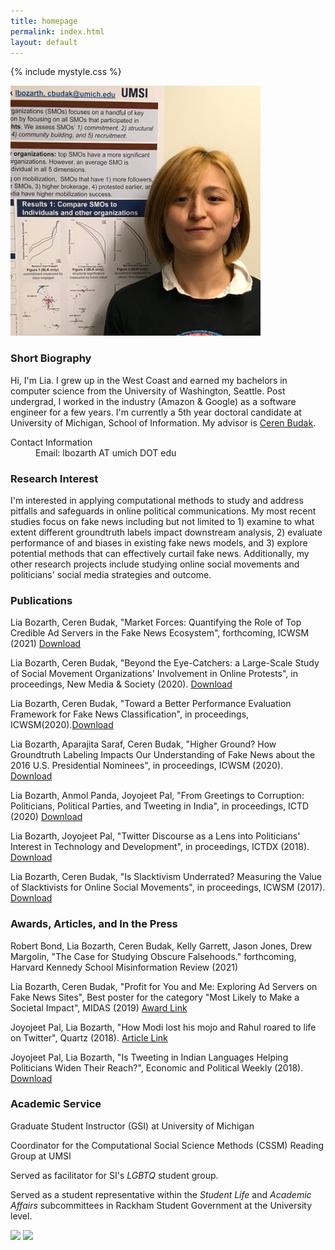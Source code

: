 ```yaml
---
title: homepage
permalink: index.html
layout: default
---
```

{% include mystyle.css %}

<div id="intro" class="sec_div">
	<div class="profile_div">
		<img id="profile_image" src="assets/pics/profile3.jpg" />
	</div>
	<div class="profile_div">
	<h3>Short Biography</h3>
	<p>Hi, I'm Lia. I grew up in the West Coast and earned my bachelors in computer science from the University of Washington, Seattle. Post undergrad, I worked in the industry (Amazon &amp; Google) as a software engineer for a few years. I'm currently a 5th year doctoral candidate at University of Michigan, School of Information. My advisor is <a href="http://cbudak.com/index.html">Ceren Budak</a>.</p>
		<div id="contact_info">
			<dl>
			<dt>Contact Information</dt>
			<dd>Email: lbozarth AT umich DOT edu</dd>
			</dl>
		</div>
	</div>
<div>

<div id="interests" class="sec_div">
<h3>Research Interest</h3>
<p>I'm interested in applying computational methods to study and address pitfalls and safeguards in online political communications. My most recent studies focus on fake news including but not limited to 1) examine to what extent different groundtruth labels impact downstream analysis, 2) evaluate performance of and biases in existing fake news models, and 3) explore potential methods that can effectively curtail fake news. Additionally, my other research projects include studying online social movements and politicians' social media strategies and outcome.</p>
</div>

<div id="publication" class="sec_div">
<h3>Publications</h3>
<p>Lia Bozarth, Ceren Budak, "Market Forces: Quantifying the Role of Top Credible Ad Servers in the Fake News Ecosystem", forthcoming, ICWSM (2021) <a href="http://localhost:4000/assets/static/adsICWSM.pdf">Download</a></p>
<p>Lia Bozarth, Ceren Budak, "Beyond the Eye-Catchers: a Large-Scale Study of Social Movement Organizations' Involvement in Online Protests", in proceedings, New Media & Society (2020). <a href="http://localhost:4000/assets/static/NMS2020.pdf">Download</a></p>
<p>Lia Bozarth, Ceren Budak, "Toward a Better Performance Evaluation Framework for Fake News Classification", in proceedings, ICWSM(2020).<a href="http://localhost:4000/assets/static/clf_eval.pdf">Download</a></p>
<p>Lia Bozarth, Aparajita Saraf, Ceren Budak, "Higher Ground? How Groundtruth Labeling Impacts Our Understanding of Fake News about the 2016 U.S. Presidential Nominees", in proceedings, ICWSM (2020). <a href="http://localhost:4000/assets/static/groundtruth.pdf">Download</a></p>
<p>Lia Bozarth, Anmol Panda, Joyojeet Pal, "From Greetings to Corruption: Politicians, Political Parties, and Tweeting in India", in proceedings, ICTD (2020) <a href="http://localhost:4000/assets/static/corruption.pdf">Download</a></p>
<p>Lia Bozarth, Joyojeet Pal, "Twitter Discourse as a Lens into Politicians' Interest in Technology and Development", in proceedings, ICTDX (2018). <a href="http://localhost:4000/assets/static/ICTDX_poster.pdf">Download</a></p>
<p>Lia Bozarth, Ceren Budak, "Is Slacktivism Underrated? Measuring the Value of Slacktivists for Online Social Movements", in proceedings, ICWSM (2017). <a href="http://localhost:4000/assets/static/slack.pdf">Download</a></p>
</div>

<div id="thepress" class="sec_div">
<h3>Awards, Articles, and In the Press</h3>
<p>Robert Bond, Lia Bozarth, Ceren Budak, Kelly Garrett, Jason Jones, Drew Margolin, "The Case for Studying Obscure Falsehoods." forthcoming, Harvard Kennedy School Misinformation Review (2021)</p>
<p>Lia Bozarth, Ceren Budak, "Profit for You and Me: Exploring Ad Servers on Fake News Sites", Best poster for the category "Most Likely to Make a Societal Impact", MIDAS (2019) <a href="https://midas.umich.edu/2019-symposium-winners/">Award Link</a></p>
<p>Joyojeet Pal, Lia Bozarth, "How Modi lost his mojo and Rahul roared to life on Twitter", Quartz (2018). <a href="https://qz.com/india/1441312/how-narendra-modi-rahul-gandhi-have-performed-on-indian-twitter/">Article Link</a></p>
<p>Joyojeet Pal, Lia Bozarth, "Is Tweeting in Indian Languages Helping Politicians Widen Their Reach?", Economic and Political Weekly (2018). <a href="http://localhost:4000/assets/static/epw_01.pdf">Download</a></p>
</div>

<div id="service" class="sec_div">
<h3>Academic Service</h3>
<p>Graduate Student Instructor (GSI) at University of Michigan</p>
<p>Coordinator for the Computational Social Science Methods (CSSM) Reading Group at UMSI</p>
<p>Served as facilitator for SI's <i>LGBTQ</i> student group.</p>
<p>Served as a student representative within the <i>Student Life</i> and <i>Academic Affairs</i> subcommittees in Rackham Student Government at the University level. </p>
</div>

<div id="social" class="sec_div">
			<a href="https://www.linkedin.com/in/lia-bozarth-697266140"><img id="linkedin" class="logo_img" src="{{relative}}assets/pics/linkedin.png"  /></a>
			<a href="https://twitter.com/lia_bozarth"><img id="twitter" class="logo_img" src="{{relative}}assets/pics/twitter.png"/></a>
</div>


